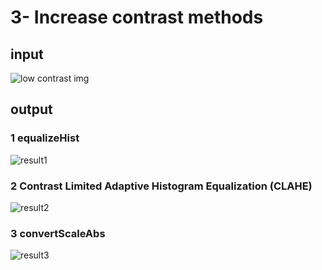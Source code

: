 # 3- Increase contrast methods
## input
![low contrast img](https://user-images.githubusercontent.com/88179607/144708811-c5c4be65-7fe2-49bc-9cf2-0a8e52fd2c3a.png)
## output
### 1 equalizeHist
![result1](https://user-images.githubusercontent.com/88179607/144708825-ee8b49a4-4d2e-4b68-b16c-abb784cbf320.jpg)
### 2 Contrast Limited Adaptive Histogram Equalization (CLAHE)
![result2](https://user-images.githubusercontent.com/88179607/144708828-9c9ce237-4fd2-4234-ad75-26524cddb063.jpg)
### 3 convertScaleAbs
![result3](https://user-images.githubusercontent.com/88179607/144708830-aceb262c-7181-4343-bda5-283c2fb22b5d.jpg)

